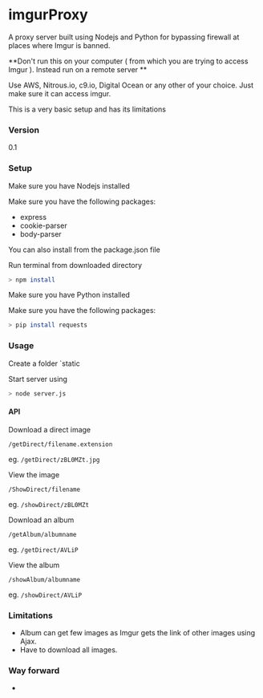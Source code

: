 # imgurProxy

A proxy server built using Nodejs and Python for bypassing firewall at places where Imgur is banned. 

**Don't run this on your computer ( from which you are trying to access Imgur ). Instead run on a remote server **

Use AWS, Nitrous.io, c9.io, Digital Ocean or any other of your choice. Just make sure it can access imgur.

This is a very basic setup and has its limitations

### Version
0.1

### Setup

Make sure you have Nodejs installed

Make sure you have the following packages:

* express
* cookie-parser
* body-parser

You can also install from the package.json file

Run terminal from downloaded directory

```sh
> npm install
```

Make sure you have Python installed

Make sure you have the following packages:
```sh
> pip install requests
```

### Usage

Create a folder `static

Start server using

```sh
> node server.js
```

#### API

Download a direct image

`/getDirect/filename.extension`

eg. `/getDirect/zBL0MZt.jpg`

View the image

`/ShowDirect/filename`

eg. `/showDirect/zBL0MZt`


Download an album

`/getAlbum/albumname`

eg. `/getDirect/AVLiP`

View the album

`/showAlbum/albumname`

eg. `/showDirect/AVLiP`

### Limitations
* Album can get few images as Imgur gets the link of other images using Ajax.
* Have to download all images.

### Way forward
* 
